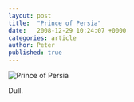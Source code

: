 ```yaml
---
layout: post
title:  "Prince of Persia"
date:   2008-12-29 10:24:07 +0000
categories: article
author: Peter
published: true
---
```

![Prince of Persia]({{site.url}}/assets/images/princeofpersia_header.jpg)

Dull.

